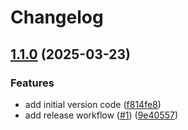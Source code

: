 # Changelog

## [1.1.0](https://github.com/hassma/cdk-gitlab-codepipeline/compare/cdk-gitlab-codepipeline-v1.0.0...cdk-gitlab-codepipeline-v1.1.0) (2025-03-23)


### Features

* add initial version code ([f814fe8](https://github.com/hassma/cdk-gitlab-codepipeline/commit/f814fe839d54e67b15b4c1e0d60188b415089f08))
* add release workflow ([#1](https://github.com/hassma/cdk-gitlab-codepipeline/issues/1)) ([9e40557](https://github.com/hassma/cdk-gitlab-codepipeline/commit/9e40557d01a813d7103c6a1d3dce4d2d630d2e18))

